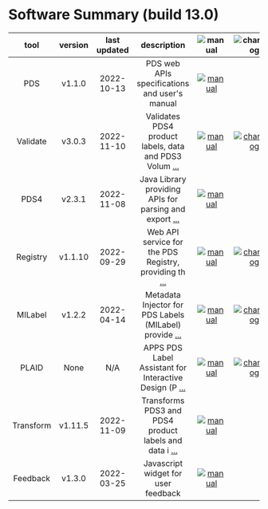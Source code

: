 
Software Summary (build 13.0)
=============================

|tool|version|last updated|description|![manual](https://nasa-pds.github.io/pdsen-corral/images/manual_text.png)|![changelog](https://nasa-pds.github.io/pdsen-corral/images/changelog_text.png)|![requirements](https://nasa-pds.github.io/pdsen-corral/images/requirements_text.png)|![download](https://nasa-pds.github.io/pdsen-corral/images/download_text.png)|![license](https://nasa-pds.github.io/pdsen-corral/images/license_text.png)|![feedback](https://nasa-pds.github.io/pdsen-corral/images/feedback_text.png)|
| :---: | :---: | :---: | :---: | :---: | :---: | :---: | :---: | :---: | :---: |
|PDS|v1.1.0|2022-10-13|PDS web APIs specifications and user's manual|[![manual](https://nasa-pds.github.io/pdsen-corral/images/manual.png)](https://NASA-PDS.github.io/pds-api "manual")| | |[![download](https://nasa-pds.github.io/pdsen-corral/images/download.png)](https://github.com/NASA-PDS/pds-api/releases/tag/v1.1.0 "download")|[![license](https://nasa-pds.github.io/pdsen-corral/images/license.png)](https://raw.githubusercontent.com/NASA-PDS/pds-api/master/LICENSE.txt "license")|[![feedback](https://nasa-pds.github.io/pdsen-corral/images/feedback.png)](https://github.com/NASA-PDS/pds-api/issues/new/choose "feedback")|
|Validate|v3.0.3|2022-11-10|Validates PDS4 product labels, data and PDS3 Volum [...](https://github.com/NASA-PDS/validate 'more')|[![manual](https://nasa-pds.github.io/pdsen-corral/images/manual.png)](https://NASA-PDS.github.io/validate "manual")|[![changelog](https://nasa-pds.github.io/pdsen-corral/images/changelog.png)](https://github.com/NASA-PDS/validate/blob/master/CHANGELOG.md#v303-2022-11-10 "changelog")| |[![download](https://nasa-pds.github.io/pdsen-corral/images/download.png)](https://github.com/NASA-PDS/validate/releases/tag/v3.0.3 "download")|[![license](https://nasa-pds.github.io/pdsen-corral/images/license.png)](https://raw.githubusercontent.com/NASA-PDS/validate/master/LICENSE.txt "license")|[![feedback](https://nasa-pds.github.io/pdsen-corral/images/feedback.png)](https://github.com/NASA-PDS/validate/issues/new/choose "feedback")|
|PDS4|v2.3.1|2022-11-08|Java Library providing APIs for parsing and export [...](https://github.com/NASA-PDS/pds4-jparser 'more')|[![manual](https://nasa-pds.github.io/pdsen-corral/images/manual.png)](https://NASA-PDS.github.io/pds4-jparser "manual")| | |[![download](https://nasa-pds.github.io/pdsen-corral/images/download.png)](https://github.com/NASA-PDS/pds4-jparser/releases/tag/v2.3.1 "download")|[![license](https://nasa-pds.github.io/pdsen-corral/images/license.png)](https://raw.githubusercontent.com/NASA-PDS/pds4-jparser/master/LICENSE.txt "license")|[![feedback](https://nasa-pds.github.io/pdsen-corral/images/feedback.png)](https://github.com/NASA-PDS/pds4-jparser/issues/new/choose "feedback")|
|Registry|v1.1.10|2022-09-29|Web API service for the PDS Registry, providing th [...](https://github.com/NASA-PDS/registry-api 'more')|[![manual](https://nasa-pds.github.io/pdsen-corral/images/manual.png)](https://NASA-PDS.github.io/registry-api "manual")|[![changelog](https://nasa-pds.github.io/pdsen-corral/images/changelog.png)](https://github.com/NASA-PDS/registry-api/blob/master/CHANGELOG.md#v1110-2022-09-29 "changelog")| |[![download](https://nasa-pds.github.io/pdsen-corral/images/download.png)](https://github.com/NASA-PDS/registry-api/releases/tag/v1.1.10 "download")|[![license](https://nasa-pds.github.io/pdsen-corral/images/license.png)](https://raw.githubusercontent.com/NASA-PDS/registry-api/master/LICENSE.txt "license")|[![feedback](https://nasa-pds.github.io/pdsen-corral/images/feedback.png)](https://github.com/NASA-PDS/registry-api/issues/new/choose "feedback")|
|MILabel|v1.2.2|2022-04-14|Metadata Injector for PDS Labels (MILabel) provide [...](https://github.com/NASA-PDS/mi-label 'more')|[![manual](https://nasa-pds.github.io/pdsen-corral/images/manual.png)](https://NASA-PDS.github.io/mi-label "manual")|[![changelog](https://nasa-pds.github.io/pdsen-corral/images/changelog.png)](https://github.com/NASA-PDS/mi-label/blob/master/CHANGELOG.md#v122-2022-04-14 "changelog")| |[![download](https://nasa-pds.github.io/pdsen-corral/images/download.png)](https://github.com/NASA-PDS/mi-label/releases/tag/v1.2.2 "download")|[![license](https://nasa-pds.github.io/pdsen-corral/images/license.png)](https://raw.githubusercontent.com/NASA-PDS/mi-label/master/LICENSE.txt "license")|[![feedback](https://nasa-pds.github.io/pdsen-corral/images/feedback.png)](https://github.com/NASA-PDS/mi-label/issues/new/choose "feedback")|
|PLAID|None|N/A|APPS PDS Label Assistant for Interactive Design (P [...](https://github.com/NASA-PDS/PLAID 'more')|[![manual](https://nasa-pds.github.io/pdsen-corral/images/manual.png)](https://NASA-PDS.github.io/PLAID "manual")|[![changelog](https://nasa-pds.github.io/pdsen-corral/images/changelog.png)](https://www.gnupg.org/gph/en/manual/r1943.html "changelog")| |[![download](https://nasa-pds.github.io/pdsen-corral/images/download.png)](https://github.com/NASA-PDS/PLAID/releases/tag/None "download")|[![license](https://nasa-pds.github.io/pdsen-corral/images/license.png)](https://raw.githubusercontent.com/NASA-PDS/PLAID/master/LICENSE.txt "license")|[![feedback](https://nasa-pds.github.io/pdsen-corral/images/feedback.png)](https://github.com/NASA-PDS/PLAID/issues/new/choose "feedback")|
|Transform|v1.11.5|2022-11-09|Transforms PDS3 and PDS4 product labels and data i [...](https://github.com/NASA-PDS/transform 'more')|[![manual](https://nasa-pds.github.io/pdsen-corral/images/manual.png)](https://NASA-PDS.github.io/transform "manual")| | |[![download](https://nasa-pds.github.io/pdsen-corral/images/download.png)](https://github.com/NASA-PDS/transform/releases/tag/v1.11.5 "download")|[![license](https://nasa-pds.github.io/pdsen-corral/images/license.png)](https://raw.githubusercontent.com/NASA-PDS/transform/master/LICENSE.txt "license")|[![feedback](https://nasa-pds.github.io/pdsen-corral/images/feedback.png)](https://github.com/NASA-PDS/transform/issues/new/choose "feedback")|
|Feedback|v1.3.0|2022-03-25|Javascript widget for user feedback|[![manual](https://nasa-pds.github.io/pdsen-corral/images/manual.png)](https://NASA-PDS.github.io/feedback-widget "manual")| | |[![download](https://nasa-pds.github.io/pdsen-corral/images/download.png)](https://github.com/NASA-PDS/feedback-widget/releases/tag/v1.3.0 "download")|[![license](https://nasa-pds.github.io/pdsen-corral/images/license.png)](https://raw.githubusercontent.com/NASA-PDS/feedback-widget/master/LICENSE.txt "license")|[![feedback](https://nasa-pds.github.io/pdsen-corral/images/feedback.png)](https://github.com/NASA-PDS/feedback-widget/issues/new/choose "feedback")|
